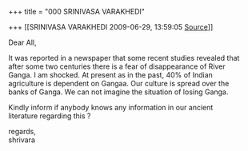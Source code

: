 +++
title = "000 SRINIVASA VARAKHEDI"

+++
[[SRINIVASA VARAKHEDI	2009-06-29, 13:59:05 [Source](https://groups.google.com/g/bvparishat/c/iMGf8imlpbA)]]



Dear All,  
  
It was reported in a newspaper that some recent studies revealed that  
after some two centuries there is a fear of disappearance of River  
Ganga. I am shocked. At present as in the past, 40% of Indian  
agriculture is dependent on Gangaa. Our culture is spread over the  
banks of Ganga. We can not imagine the situation of losing Ganga.  
  
Kindly inform if anybody knows any information in our ancient  
literature regarding this ?  
  
regards,  
shrivara

